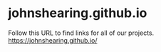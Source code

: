 # johnshearing.github.io
Follow this URL to find links for all of our projects.  
https://johnshearing.github.io/
